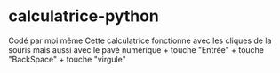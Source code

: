 # calculatrice-python
Codé par moi même 
Cette calculatrice fonctionne avec les cliques de la souris mais aussi avec le pavé numérique + touche "Entrée" + touche "BackSpace" + touche "virgule"

